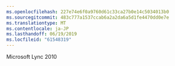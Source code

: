 ```yaml
---
ms.openlocfilehash: 227e74e6f0a9760d61c33ca27b0e14c5034013b0
ms.sourcegitcommit: 483c777a1537ccab6a2a2da6a5d1fe4470dd0e7e
ms.translationtype: MT
ms.contentlocale: ja-JP
ms.lasthandoff: 06/19/2019
ms.locfileid: "61548319"
---
```

Microsoft Lync 2010